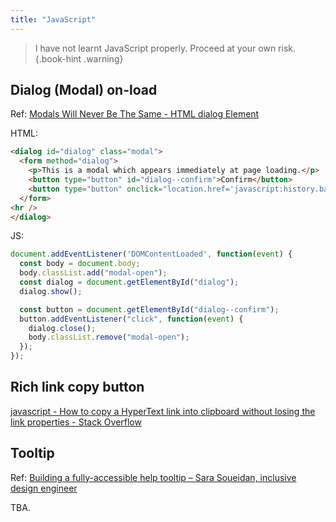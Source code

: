 ```yaml
---
title: "JavaScript"
---
```


> I have not learnt JavaScript properly. Proceed at your own risk.
{.book-hint .warning}

[^1]: test

## Dialog \(Modal\) on-load

Ref: [Modals Will Never Be The Same - HTML dialog Element](https://blog.webdevsimplified.com/2023-04/html-dialog/)

HTML:

```html
<dialog id="dialog" class="modal">
  <form method="dialog">
    <p>This is a modal which appears immediately at page loading.</p>
    <button type="button" id="dialog--confirm">Confirm</button>
    <button type="button" onclick="location.href='javascript:history.back()'">Go Back</button>
  </form>
<hr />
</dialog>
```

JS:

```js
document.addEventListener('DOMContentLoaded', function(event) {
  const body = document.body;
  body.classList.add("modal-open");
  const dialog = document.getElementById("dialog");
  dialog.show();

  const button = document.getElementById("dialog--confirm");
  button.addEventListener("click", function(event) {
    dialog.close();
    body.classList.remove("modal-open");
  });
});
```

## Rich link copy button

[javascript - How to copy a HyperText link into clipboard without losing the link properties - Stack Overflow](https://stackoverflow.com/questions/53003980/)

## Tooltip

Ref: [Building a fully-accessible help tooltip – Sara Soueidan, inclusive design engineer](https://www.sarasoueidan.com/blog/accessible-tooltips/)

TBA.

<!-- 
## Snippets

Strict equal: (my version)

```js
function strictEquals(a, b){
    if Object.is(a, NaN) || Object.is(b, NaN) {
        return false;
    } else if Object.is(a, -0) && Object.is(b, 0) {
        return true;
    } else if Object.is(a, 0) && Object.is(b, -0) {
        return true;
    } else {
        return Object.is(a, b);
    }
}
```

Strict equal: \([Dan Abramov version](https://gist.github.com/gaearon/08a85a33e3d08f3f2ca25fb17bd9d638)\)

```js
// Like a === b
function strictEquals(a, b) {
  if (Object.is(a, b)) {
    // Same value.
    // Is this NaN?
    if (Object.is(a, NaN)) { // We already know a and b are the same, so it's enough to check a.
      // Special case #1.
      return false;
    } else {
      // They are equal!
      return true;
    }
  } else {
    // Different value.
    // Are these 0 and -0?
    if (
      (Object.is(a, 0) && Object.is(b, -0)) ||
      (Object.is(a, -0) && Object.is(b, 0))
    ) {
      // Special case #2.
      return true;
    } else {
      // They are not equal!
      return false;
    }
  }
}
```
 -->
